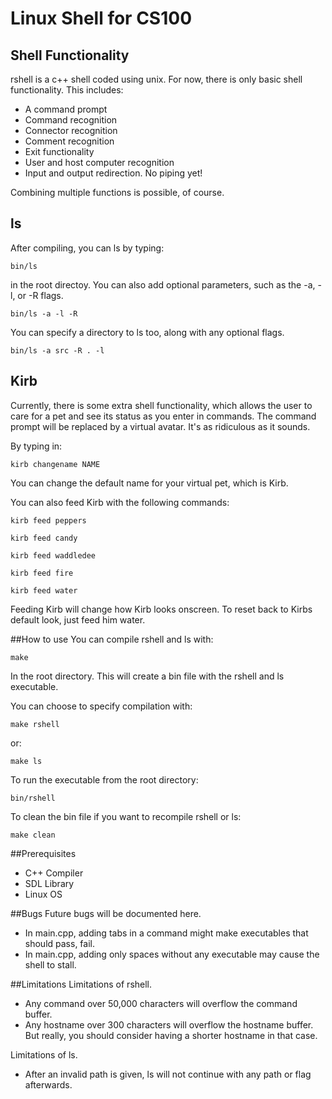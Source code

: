 # Linux Shell for CS100
## Shell Functionality

rshell is a c++ shell coded using unix. For now, there is only basic shell functionality. This includes:

* A command prompt
* Command recognition
* Connector recognition
* Comment recognition
* Exit functionality
* User and host computer recognition
* Input and output redirection. No piping yet!

Combining multiple functions is possible, of course.

## ls
After compiling, you can ls by typing:

``bin/ls``

in the root directoy. You can also add optional parameters, such as the -a, -l, or -R flags. 

``bin/ls -a -l -R``

You can specify a directory to ls too, along with any optional flags.

``bin/ls -a src -R . -l``

## Kirb
Currently, there is some extra shell functionality, which allows the user to care for a pet and see its status as you enter in commands. 
The command prompt will be replaced by a virtual avatar. It's as ridiculous as it sounds.

By typing in:

``kirb changename NAME``

You can change the default name for your virtual pet, which is Kirb.

You can also feed Kirb with the following commands:

``kirb feed peppers``

``kirb feed candy``

``kirb feed waddledee``

``kirb feed fire``

``kirb feed water``

Feeding Kirb will change how Kirb looks onscreen. To reset back to Kirbs default look, just feed him water.

##How to use
You can compile rshell and ls with:

``make``

In the root directory. This will create a bin file with the rshell and ls executable.

You can choose to specify compilation with:

``make rshell``

or:

``make ls``

To run the executable from the root directory:

``bin/rshell``

To clean the bin file if you want to recompile rshell or ls:

``make clean``

##Prerequisites

* C++ Compiler
* SDL Library
* Linux OS

##Bugs
Future bugs will be documented here.

* In main.cpp, adding tabs in a command might make executables that should pass, fail.
* In main.cpp, adding only spaces without any executable may cause the shell to stall.

##Limitations
Limitations of rshell.

* Any command over 50,000 characters will overflow the command buffer.
* Any hostname over 300 characters will overflow the hostname buffer.
But really, you should consider having a shorter hostname in that case.

Limitations of ls.

* After an invalid path is given, ls will not continue with any path or flag afterwards.

